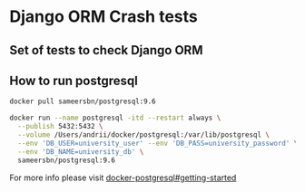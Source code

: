 # Django ORM Crash tests
## Set of tests to check Django ORM



## How to run postgresql 
```bash
docker pull sameersbn/postgresql:9.6
```

```bash
docker run --name postgresql -itd --restart always \
  --publish 5432:5432 \
  --volume /Users/andrii/docker/postgresql:/var/lib/postgresql \
  --env 'DB_USER=university_user' --env 'DB_PASS=university_password' \
  --env 'DB_NAME=university_db' \
  sameersbn/postgresql:9.6
```

For more info please visit [docker-postgresql#getting-started](https://github.com/sameersbn/docker-postgresql#getting-started)

